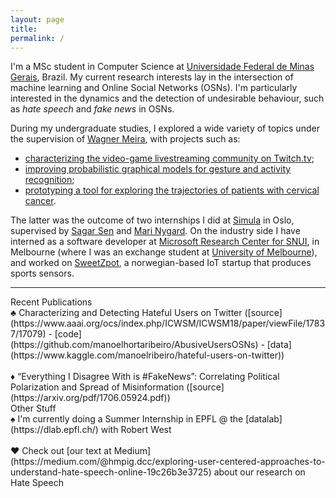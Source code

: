 ```yaml
---
layout: page
title: 
permalink: /
---
```



I'm a  MSc student in Computer Science at [Universidade Federal de Minas Gerais][dcc], Brazil. 
My current research interests lay in the intersection of machine learning and Online Social Networks (OSNs). 
I'm particularly interested in the dynamics and the detection of undesirable behaviour, such as *hate speech* and *fake news* in OSNs. 


During my undergraduate studies, I explored a wide variety of topics under the supervision of [Wagner Meira][meira], with projects such as:
-  [characterizing the video-game livestreaming community on Twitch.tv][1]; 
- [improving probabilistic graphical models for gesture and activity recognition][2];
- [prototyping a tool for exploring the trajectories of patients with cervical cancer][3]. 

The latter was the outcome of two internships I did at [Simula][simula] in Oslo, supervised by [Sagar Sen][sagar] and [Mari Nygard][mari]. 
On the industry side I have interned as a software developer at [Microsoft Research Center for SNUI][snui], 
in Melbourne (where I was an exchange student at [University of Melbourne][unimelb]), and worked on [SweetZpot][sweetzpot], 
a norwegian-based IoT startup that produces sports sensors. 

---

<div class="news" markdown="1">

<div class="table_cell" markdown="1">
<div class="table_cell_header">Recent Publications</div>

<span class="papertitle">
&clubs; Characterizing and Detecting Hateful Users on Twitter 
</span>
<span class="source">
([source](https://www.aaai.org/ocs/index.php/ICWSM/ICWSM18/paper/viewFile/17837/17079) - [code](https://github.com/manoelhortaribeiro/AbusiveUsersOSNs) - [data](https://www.kaggle.com/manoelribeiro/hateful-users-on-twitter))</span>
<br /> 
<br />
<span class="papertitle">
&diams; “Everything I Disagree With is #FakeNews”: Correlating Political Polarization and Spread of Misinformation 
</span> 
<span class="source">([source](https://arxiv.org/pdf/1706.05924.pdf)) </span>

</div>

<div class="table_cell" markdown="1">
<div class="table_cell_header">Other Stuff</div>

<span class="papertitle">
&spades; I'm currently doing a Summer Internship in EPFL @ the [datalab](https://dlab.epfl.ch/) with Robert West </span>
<br /> 
<br />
<span class="papertitle">
&hearts; Check out [our text at Medium](https://medium.com/@hmpig.dcc/exploring-user-centered-approaches-to-understand-hate-speech-online-19c26b3e3725) about our research on Hate Speech </span>
</div>
</div>

[meira]: http://homepages.dcc.ufmg.br/~meira/
[mari]: https://www.kreftregisteret.no/en/Research/Scientist-at-the-Cancer-registry/Mari-Nygard/
[sagar]: https://www.simula.no/people/sagar
[sweetzpot]: https://www.sweetzpot.com/
[simula]: https://www.simula.no/
[snui]: http://www.socialnui.unimelb.edu.au/
[dcc]: http://www.dcc.ufmg.br/dcc/
[unimelb]: http://www.unimelb.edu.au/
[1]: http://homepages.dcc.ufmg.br/~lcerf/publications/articles/Modeling%20and%20Analyzing%20the%20Video%20Game%20Live-Streaming%20Community.pdf
[2]: https://arxiv.org/abs/1704.00172
[3]: https://arxiv.org/abs/1704.00180
